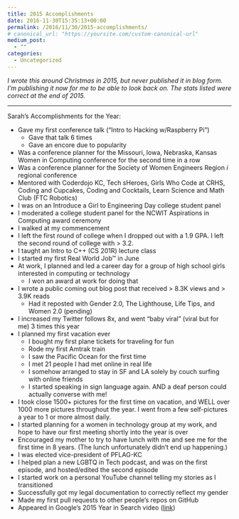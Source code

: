 ```yaml
---
title: 2015 Accomplishments
date: 2016-11-30T15:35:13+00:00
permalink: /2016/11/30/2015-accomplishments/
# canonical_url: "https://yoursite.com/custom-canonical-url"
medium_post:
  - ""
categories:
  - Uncategorized
---
```

_I wrote this around Christmas in 2015, but never published it in blog form. I&#8217;m publishing it now for me to be able to look back on. The stats listed were correct at the end of 2015._

* * *

Sarah&#8217;s Accomplishments for the Year:

  * Gave my first conference talk (&#8220;Intro to Hacking w/Raspberry Pi&#8221;) 
      * Gave that talk 6 times
      * Gave an encore due to popularity
  * Was a conference planner for the Missouri, Iowa, Nebraska, Kansas Women in Computing conference for the second time in a row
  * Was a conference planner for the Society of Women Engineers Region _i_ regional conference
  * Mentored with Coderdojo KC, Tech sHeroes, Girls Who Code at CRHS, Coding and Cupcakes, Coding and Cocktails, Learn Science and Math Club (FTC Robotics)
  * I was on an Introduce a Girl to Engineering Day college student panel
  * I moderated a college student panel for the NCWIT Aspirations in Computing award ceremony
  * I walked at my commencement
  * I left the first round of college when I dropped out with a 1.9 GPA. I left the second round of college with > 3.2.
  * I taught an Intro to C++ (CS 201R) lecture class
  * I started my first Real World Job™ in June
  * At work, I planned and led a career day for a group of high school girls interested in computing or technology 
      * I won an award at work for doing that
  * I wrote a public coming out blog post that received > 8.3K views and > 3.9K reads 
      * Had it reposted with Gender 2.0, The Lighthouse, Life Tips, and Women 2.0 (pending)
  * I increased my Twitter follows 8x, and went “baby viral” (viral but for me) 3 times this year
  * I planned my first vacation ever 
      * I bought my first plane tickets for traveling for fun
      * Rode my first Amtrak train
      * I saw the Pacific Ocean for the first time
      * I met 21 people I had met online in real life
      * I somehow arranged to stay in SF and LA solely by couch surfing with online friends
      * I started speaking in sign language again. AND a deaf person could actually converse with me!
  * I took close 1500+ pictures for the first time on vacation, and WELL over 1000 more pictures throughout the year. I went from a few self-pictures a year to 1 or more almost daily.
  * I started planning for a women in technology group at my work, and hope to have our first meeting shortly into the year is over
  * Encouraged my mother to try to have lunch with me and see me for the first time in 8 years. (The lunch unfortunately didn’t end up happening.)
  * I was elected vice-president of PFLAG-KC
  * I helped plan a new LGBTQ in Tech podcast, and was on the first episode, and hosted/edited the second episode
  * I started work on a personal YouTube channel telling my stories as I transitioned
  * Successfully got my legal documentation to correctly reflect my gender
  * Made my first pull requests to other people’s repos on GitHub
  * Appeared in Google’s 2015 Year in Search video ([link](https://youtu.be/q7o7R5BgWDY?t=43))
